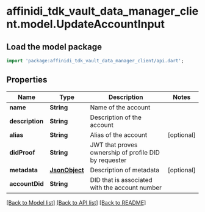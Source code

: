 # affinidi_tdk_vault_data_manager_client.model.UpdateAccountInput

## Load the model package

```dart
import 'package:affinidi_tdk_vault_data_manager_client/api.dart';
```

## Properties

| Name            | Type                  | Description                                           | Notes      |
| --------------- | --------------------- | ----------------------------------------------------- | ---------- |
| **name**        | **String**            | Name of the account                                   |
| **description** | **String**            | Description of the account                            |
| **alias**       | **String**            | Alias of the account                                  | [optional] |
| **didProof**    | **String**            | JWT that proves ownership of profile DID by requester |
| **metadata**    | [**JsonObject**](.md) | Description of metadata                               | [optional] |
| **accountDid**  | **String**            | DID that is associated with the account number        |

[[Back to Model list]](../README.md#documentation-for-models) [[Back to API list]](../README.md#documentation-for-api-endpoints) [[Back to README]](../README.md)
